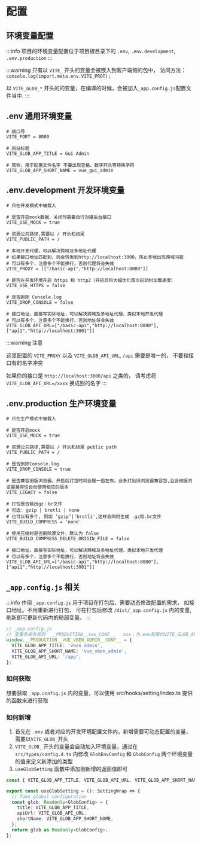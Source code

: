 # 配置

## 环境变量配置

:::info
项目的环境变量配置位于项目根目录下的
`.env`,
`.env.development`,
`.env.production`
:::

:::warning
只有以 `VITE_` 开头的变量会被嵌入到客户端侧的包中， 访问方法：`console.log(import.meta.env.VITE_PROT);`

以 `VITE_GLOB_*` 开头的的变量，在编译的时候，会被加入`_app.config.js`配置文件当中.
:::

## .env 通用环境变量
```
# 端口号
VITE_PORT = 8080

# 网站标题
VITE_GLOB_APP_TITLE = Gui Admin

# 简称，用于配置文件名字 不要出现空格、数字开头等特殊字符
VITE_GLOB_APP_SHORT_NAME = vue_gui_admin
```

## .env.development 开发环境变量
```
# 只在开发模式中被载入

# 是否开启mock数据，关闭时需要自行对接后台接口
VITE_USE_MOCK = true

# 资源公共路径,需要以 / 开头和结尾
VITE_PUBLIC_PATH = /

# 本地开发代理，可以解决跨域及多地址代理
# 如果接口地址匹配到，则会转发到http://localhost:3000，防止本地出现跨域问题
# 可以有多个，注意多个不能换行，否则代理将会失效
VITE_PROXY = [["/basic-api","http://localhost:8080"]]

# 是否在开发环境开启 https 和 http2（开启后将大幅优化首次启动时加载速度）
VITE_USE_HTTPS = false

# 是否删除 Console.log
VITE_DROP_CONSOLE = false

# 接口地址，直接写实际地址，可以解决跨域及多地址代理，类似本地开发代理
# 可以有多个，注意多个不能换行，否则地址将会失效
VITE_GLOB_API_URL=["/basic-api","http://localhost:8080"],["api1","http://localhost:3001"]]
```
:::warning 注意

这里配置的 `VITE_PROXY` 以及 `VITE_GLOB_API_URL`, `/api` 需要是唯一的，
不要和接口有的名字冲突

如果你的接口是 `http://localhost:3000/api` 之类的，
请考虑将 `VITE_GLOB_API_URL=/xxxx` 换成别的名字
:::


## .env.production 生产环境变量
```
# 只在生产模式中被载入

# 是否开启mock
VITE_USE_MOCK = true

# 资源公共路径,需要以 / 开头和结尾 public path
VITE_PUBLIC_PATH = /

# 是否删除Console.log
VITE_DROP_CONSOLE = true

# 是否兼容旧版浏览器。开启后打包时间会慢一倍左右。会多打出旧浏览器兼容包,且会根据浏览器兼容性自动使用相应的版本
VITE_LEGACY = false

# 打包是否输出gz｜br文件
# 可选: gzip | brotli | none
# 也可以有多个, 例如 ‘gzip’|'brotli',这样会同时生成 .gz和.br文件
VITE_BUILD_COMPRESS = 'none'

# 使用压缩时是否删除源文件，默认为 false
VITE_BUILD_COMPRESS_DELETE_ORIGIN_FILE = false

# 接口地址，直接写实际地址，可以解决跨域及多地址代理，类似本地开发代理
# 可以有多个，注意多个不能换行，否则地址将会失效
VITE_GLOB_API_URL=["/basic-api","http://localhost:8080"],["api1","http://localhost:3001"]]
```

## `_app.config.js` 相关
:::info 作用
  `_app.config.js` 用于项目在打包后，需要动态修改配置的需求，
  如接口地址。不用重新进行打包，
  可在打包后修改 `/dist/_app.config.js` 内的变量,
  刷新即可更新代码内的局部变量。
:::

```ts
// _app.config.js
// 变量名命名规则  __PRODUCTION__xxx_CONF__   xxx：为.env配置的VITE_GLOB_APP_SHORT_NAME
window.__PRODUCTION__VUE_VBEN_ADMIN__CONF__ = {
  VITE_GLOB_APP_TITLE: 'vben admin',
  VITE_GLOB_APP_SHORT_NAME: 'vue_vben_admin',
  VITE_GLOB_API_URL: '/app',
};
```
### 如何获取
想要获取 `_app.config.js` 内的变量，可以使用 src/hooks/setting/index.ts 提供的函数来进行获取

### 如何新增
1. 首先在 `.env` 或者对应的开发环境配置文件内，新增需要可动态配置的变量，需要以`VITE_GLOB_`开头
2. `VITE_GLOB_` 开头的变量会自动加入环境变量，通过在 `src/types/config.d.ts` 内修改 `GlobEnvConfig` 和 `GlobConfig` 两个环境变量的值来定义新添加的类型
3. `useGlobSetting` 函数中添加刚新增的返回值即可

```ts
const { VITE_GLOB_APP_TITLE, VITE_GLOB_API_URL, VITE_GLOB_APP_SHORT_NAME } = ENV;

export const useGlobSetting = (): SettingWrap => {
  // Take global configuration
  const glob: Readonly<GlobConfig> = {
    title: VITE_GLOB_APP_TITLE,
    apiUrl: VITE_GLOB_API_URL,
    shortName: VITE_GLOB_APP_SHORT_NAME,
  };
  return glob as Readonly<GlobConfig>;
};
```

